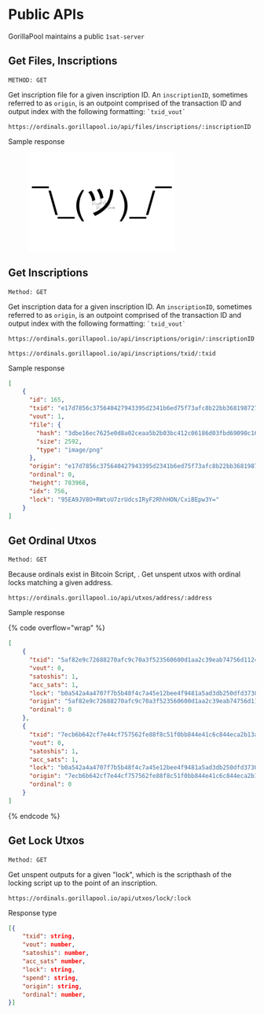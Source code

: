 # Public APIs

GorillaPool maintains a public `1sat-server`

## Get Files, Inscriptions

```
METHOD: GET
```

Get inscription file for a given inscription ID. An `inscriptionID`, sometimes referred to as `origin`, is an outpoint comprised of the transaction ID and output index with the following formatting: `` `txid_vout` ``

```
https://ordinals.gorillapool.io/api/files/inscriptions/:inscriptionID
```

Sample response

<figure><img src="../../.gitbook/assets/image.png" alt=""><figcaption></figcaption></figure>

## Get Inscriptions

```
Method: GET
```

Get inscription data for a given inscription ID. An `inscriptionID`, sometimes referred to as `origin`, is an outpoint comprised of the transaction ID and output index with the following formatting: `` `txid_vout` ``

```
https://ordinals.gorillapool.io/api/inscriptions/origin/:inscriptionID
```

```
https://ordinals.gorillapool.io/api/inscriptions/txid/:txid
```

Sample response

```json
[
    {
      "id": 165,
      "txid": "e17d7856c375640427943395d2341b6ed75f73afc8b22bb3681987278978a584",
      "vout": 1,
      "file": {
        "hash": "3dbe16ec7625e0d8a02ceaa5b2b03bc412c06186d03fbd69090c162469cf0292",
        "size": 2592,
        "type": "image/png"
      },
      "origin": "e17d7856c375640427943395d2341b6ed75f73afc8b22bb3681987278978a584_1",
      "ordinal": 0,
      "height": 783968,
      "idx": 756,
      "lock": "95EA9JV8O+RWtoU7zrUdcsIRyF2RhhHON/CxiBEpw3Y="
    }
]
```

## Get Ordinal Utxos

```
Method: GET
```

Because ordinals exist in Bitcoin Script, . Get unspent utxos with ordinal locks matching a given address.

```
https://ordinals.gorillapool.io/api/utxos/address/:address
```

Sample response

{% code overflow="wrap" %}
```json
[
    {
      "txid": "5af82e9c72688270afc9c70a3f523560600d1aa2c39eab74756d11243f4752ba",
      "vout": 0,
      "satoshis": 1,
      "acc_sats": 1,
      "lock": "b0a542a4a4707f7b5b48f4c7a45e12bee4f9481a5ad3db250dfd3730f5ff4225",
      "origin": "5af82e9c72688270afc9c70a3f523560600d1aa2c39eab74756d11243f4752ba_0",
      "ordinal": 0
    },
    {
      "txid": "7ecb6b642cf7e44cf757562fe88f8c51f0bb844e41c6c844eca2b13af8c49ca0",
      "vout": 0,
      "satoshis": 1,
      "acc_sats": 1,
      "lock": "b0a542a4a4707f7b5b48f4c7a45e12bee4f9481a5ad3db250dfd3730f5ff4225",
      "origin": "7ecb6b642cf7e44cf757562fe88f8c51f0bb844e41c6c844eca2b13af8c49ca0_0",
      "ordinal": 0
    }
]
```
{% endcode %}

## Get Lock Utxos

```
Method: GET
```

Get unspent outputs for a given "lock", which is the scripthash of the locking script up to the point of an inscription.

```
https://ordinals.gorillapool.io/api/utxos/lock/:lock
```

Response type

```json
[{
    "txid": string,
    "vout": number,
    "satoshis": number,
    "acc_sats" number,
    "lock": string,
    "spend": string,
    "origin": string,
    "ordinal": number,
}]
```
